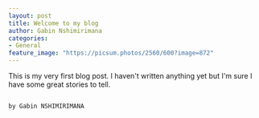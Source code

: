 ```yaml
---
layout: post
title: Welcome to my blog
author: Gabin Nshimirimana
categories:
- General
feature_image: "https://picsum.photos/2560/600?image=872"
---
```


This is my very first blog post. I haven't written anything yet but I'm sure I have some great stories to tell.

                                                                                          by Gabin NSHIMIRIMANA
